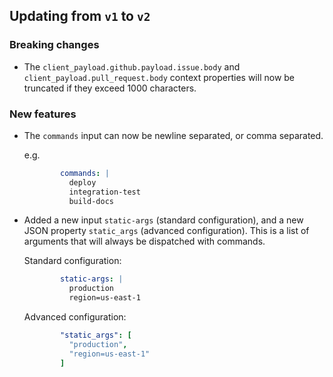 ## Updating from `v1` to `v2`

### Breaking changes

- The `client_payload.github.payload.issue.body` and `client_payload.pull_request.body` context properties will now be truncated if they exceed 1000 characters.

### New features

- The `commands` input can now be newline separated, or comma separated.

  e.g.
  ```yml
          commands: |
            deploy
            integration-test
            build-docs
  ```

- Added a new input `static-args` (standard configuration), and a new JSON property `static_args` (advanced configuration). This is a list of arguments that will always be dispatched with commands.

  Standard configuration:
  ```yml
          static-args: |
            production
            region=us-east-1
  ```
  Advanced configuration:
  ```yml
          "static_args": [
            "production",
            "region=us-east-1"
          ]
  ```
